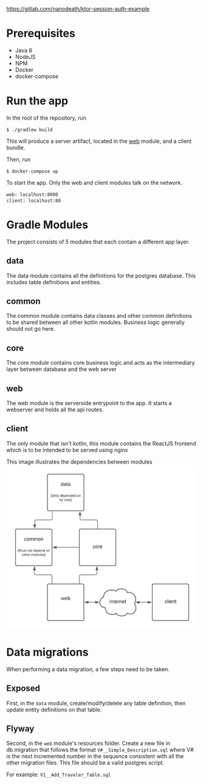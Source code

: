 https://gitlab.com/nanodeath/ktor-session-auth-example

# Prerequisites

* Java 8
* NodeJS
* NPM
* Docker
* docker-compose

# Run the app
In the root of the repository, run

    $ ./gradlew build

This will produce a server artifact, located in the [web](web/build/libs/shadow.jar) module, and 
a client bundle.

Then, run

    $ docker-compose up
    
To start the app.  Only the web and client modules talk on the network.

    web: localhost:8080
    client: localhost:80


# Gradle Modules
The project consists of 5 modules that each contain a different app layer.

## data
The data module contains all the definitions for the postgres database.  This 
includes table definitions and entities.

## common
The common module contains data classes and other common definitions to be shared
between all other kotlin modules.  Business logic generally should not go here.

## core
The core module contains core business logic and acts as the intermediary layer
between database and the web server

## web
The web module is the serverside entrypoint to the app.  It starts a webserver
and holds all the api routes.

## client
The only module that isn't kotlin, this module contains the ReactJS frontend which
is to be intended to be served using nginx

This image illustrates the dependencies between modules
![](docs/modules.jpeg)


# Data migrations

When performing a data migration, a few steps need to be taken.

## Exposed
First, in the `data` module, create/modify/delete any table definition, then update
entity definitions on that table.

## Flyway
Second, in the `web` module's resources folder.  Create a new file in db.migration
that follows the format `V#__Simple_Description.sql` where V# is the next incremented
number in the sequence consistent with all the other migration files.  This file should
be a valid postgres script.

For example: `V1__Add_Traveler_Table.sql` 